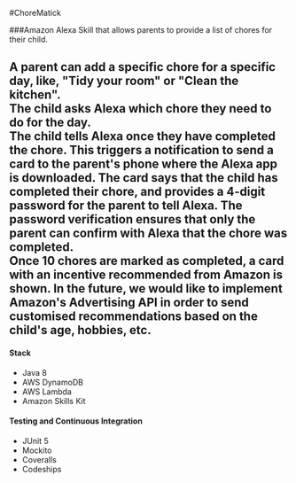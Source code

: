 #ChoreMatick

###Amazon Alexa Skill that allows parents to provide a list of chores for their child.

A parent can add a specific chore for a specific day, like, "Tidy your room" or "Clean the kitchen". <br>
The child asks Alexa which chore they need to do for the day. <br>
The child tells Alexa once they have completed the chore. This triggers a notification to send a card to the parent's phone where the Alexa app is downloaded. The card says that the child has completed their chore, and provides a 4-digit password for the parent to tell Alexa. The password verification ensures that only the parent can confirm with Alexa that the chore was completed. <br>
Once 10 chores are marked as completed, a card with an incentive recommended from Amazon is shown. In the future, we would like to implement Amazon's Advertising API in order to send customised recommendations based on the child's age, hobbies, etc. <br>
------

#### Stack
* Java 8
* AWS DynamoDB
* AWS Lambda
* Amazon Skills Kit

#### Testing and Continuous Integration
* JUnit 5
* Mockito
* Coveralls
* Codeships
